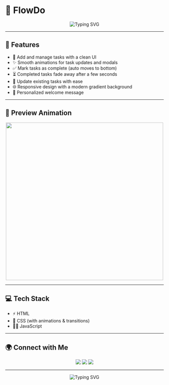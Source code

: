 # 🌊 FlowDo  

<p align="center">
  <img src="https://readme-typing-svg.demolab.com?font=Fira+Code&pause=1000&color=3B82F6&center=true&vCenter=true&width=435&lines=Welcome+to+FlowDo!;Smart+Task+Manager;Animated+and+Beautiful;Built+by+Sam+✨" alt="Typing SVG" />
</p>

---

## 🚀 Features  
- 📝 Add and manage tasks with a clean UI  
- ✨ Smooth animations for task updates and modals  
- ✅ Mark tasks as complete (auto moves to bottom)  
- ⏳ Completed tasks fade away after a few seconds  
- 🔄 Update existing tasks with ease  
- 🌐 Responsive design with a modern gradient background  
- 👋 Personalized welcome message  

---

## 🎥 Preview Animation  
<p align="center">
  <img src="https://media.giphy.com/media/v1.Y2lkPTc5MGI3NjExaDdoNzJpcnlpdTV6ZDV4eHBlbnVoMXZsMG1jNnZzYzN5cGJ1c2g4ZiZlcD12MV9naWZzX3NlYXJjaCZjdD1n/qgQUggAC3Pfv687qPC/giphy.gif" width="500" />
</p>

---

## 💻 Tech Stack  
- ⚡ HTML  
- 🎨 CSS (with animations & transitions)  
- 🧑‍💻 JavaScript  

---

## 🌍 Connect with Me  

<p align="center">
  <a href="https://github.com/owsam22" target="_blank"><img src="https://img.shields.io/badge/GitHub-171515?style=for-the-badge&logo=github&logoColor=white" /></a>
  <a href="https://linkedin.com/in/samarpan22" target="_blank"><img src="https://img.shields.io/badge/LinkedIn-0077B5?style=for-the-badge&logo=linkedin&logoColor=white" /></a>
  <a href="https://instagram.com/owsam22" target="_blank"><img src="https://img.shields.io/badge/Instagram-1DA1F2?style=for-the-badge&logo=instagram&logoColor=white" /></a>
</p>

---

<p align="center">
  <img src="https://readme-typing-svg.demolab.com?font=Fira+Code&pause=1000&color=10B981&center=true&vCenter=true&width=435&lines=Made+with+❤️+by+Sam;Keep+Flowing+with+FlowDo!" alt="Typing SVG" />
</p>
